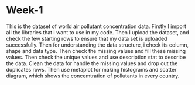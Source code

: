 # Week-1
This is the dataset of world air pollutant concentration data. Firstly I import all the libraries that i want to use in my code. Then I upload the dataset, and check the few starting rows to ensure that my data set is uploaded successfully. Then for understanding the data structure, i check its column, shape and data type. Then check the missing values and fill these missing values. Then check the unique values and use description stat to describe the data. Clean the data for handle the missing values and drop out the duplicates rows. Then use metaplot for making histograms and scatter diagram, which shows the concemtration of pollutants in every country.
